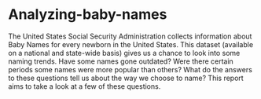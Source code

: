 # Analyzing-baby-names

The United States Social Security Administration collects information about Baby Names for every newborn in the United States. This dataset (available on a national and state-wide basis) gives us a chance to look into some naming trends. Have some names gone outdated? Were there certain periods some names were more popular than others? What do the answers to these questions tell us about the way we choose to name? This report aims to take a look at a few of these questions.

